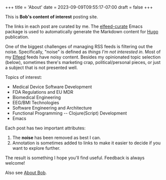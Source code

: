 +++
title = 'About'
date = 2023-09-09T09:55:17-07:00
draft = false
+++

This is **Bob's content of interest** posting site. 

The links in each post are curated by me. The
[elfeed-curate](https://github.com/rnadler/elfeed-curate) Emacs package is used
to automatically generate the Markdown content for [Hugo](https://gohugo.io/)
publication.

One of the biggest challenges of managing RSS feeds is filtering out the noise.
Specifically, "noise" is defined as *things I'm not interested in*. Most of my
[Elfeed](https://github.com/skeeto/elfeed) feeds have noisy content. Besides my
opinionated topic selection (below), sometimes there's marketing crap,
political/personal pieces, or just a subject that is not presented well.

Topics of interest:

* Medical Device Software Development
* FDA Regulations and EU MDR 
* Biomedical Engineering
* EEG/BMI Technologies
* Software Engineering and Architecture
* Functional Programming -- Clojure(Script) Development
* Emacs

Each post has two important attributes:

1. The **noise** has been removed as best I can.
2. Annotation is sometimes added to links to make it easier to decide if you want to explore further. 

The result is something I hope you'll find useful. Feedback is always welcome!

Also see [About Bob](https://bobonmedicaldevicesoftware.com/blog/about/). 

